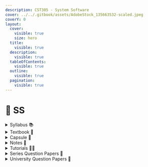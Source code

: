 ```yaml
---
description: CST305 - System Software
cover: ../../.gitbook/assets/AdobeStock_135663532-scaled.jpeg
coverY: 0
layout:
  cover:
    visible: true
    size: hero
  title:
    visible: true
  description:
    visible: true
  tableOfContents:
    visible: true
  outline:
    visible: true
  pagination:
    visible: true
---
```


# 💽 SS

<details>

<summary>Syllabus 📚</summary>

[CST305](https://drive.google.com/file/d/163ZyfbzQ0\_vLbRQkeddJ2bWAwZlbLhxE/view?usp=drive\_link)👈

</details>

<details>

<summary>Textbook 📖</summary>

[SS Textbook](https://drive.google.com/drive/folders/163HjzzYOvBC2sYulzB6gLQyWqa5ekPFZ?usp=drive\_link)👈

</details>

<details>

<summary>Capsule 💊</summary>

[SS Short Notes](https://drive.google.com/drive/folders/1f\_b7k616WQoWVLewRgbYNuSVQBvK3Bld?usp=drive\_link) 👈

</details>

<details>

<summary>Notes 📒</summary>

[SS Notes](https://drive.google.com/drive/folders/1Z-LfMKxTfQoTUKvKHT\_IdcjLOvYdDLzy?usp=drive\_link)👈

</details>

<details>

<summary>Tutorials 🧑‍🏫</summary>

[System Software (SS) | S5 | CST305 | KTU | 2019 Scheme - Anna Thomas](https://youtube.com/playlist?list=PLv-1irVkw\_hTDl\_KBHhAoHvPYYGPrrlxg\&feature=shared)👈

[System Software - AjuComputerScience](https://youtube.com/playlist?list=PLfRQm-CAhIYdmrhqN\_CgZQ24NB9s4Wmp4\&feature=shared) 👈

[KTU CS303 System Software (S5 CSE) - KTU Computer Science Tutor ](https://youtube.com/playlist?list=PLFRgmKDjFa\_p9pnvLP0trMkewKr1HC6rY\&feature=shared)👈

[KTU CS303 SYSTEM SOFTWARE - Dept. of Computer Science & Engineering, CCE](https://youtube.com/playlist?list=PLZsB-Etza3jvNqeN4aWQsr3TnqKyENGVM\&feature=shared) 👈

[System Software- 2019 Scheme - Renisha's CS Eduworld](https://youtube.com/playlist?list=PLIpw4h-qIUWxIXtO9Nea9DRMqcxt6DAN0\&feature=shared) 👈

</details>

<details>

<summary>Series Question Papers 📃</summary>

[SS Series QPs](https://drive.google.com/drive/folders/1l63ylcurbGElmQqv2CjR2k1DjER2Tpix)👈

</details>

<details>

<summary>University Question Papers 📄</summary>

[SS PYQs](https://drive.google.com/drive/folders/1tF\_rODKZPuwtyuw4dbLPps4S3lUpK7k5?usp=drive\_link) 👈

</details>
